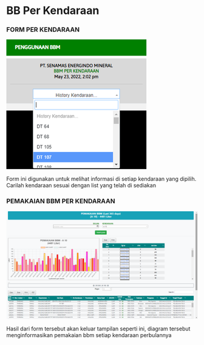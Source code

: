 # BB Per Kendaraan

### FORM PER KENDARAAN

![](<../../.gitbook/assets/PER KENDARAAN.PNG>)

Form ini digunakan untuk melihat informasi di setiap kendaraan yang dipilih. Carilah kendaraan sesuai dengan list yang telah di sediakan

### PEMAKAIAN BBM PER KENDARAAN

![](<../../.gitbook/assets/Screenshot (39).png>)

Hasil dari form tersebut akan keluar tampilan seperti ini, diagram tersebut menginformasikan pemakaian bbm setiap kendaraan perbulannya
